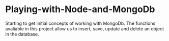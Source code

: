 # Playing-with-Node-and-MongoDb
Starting to get initial concepts of working with MongoDb. The functions avaliable in this project allow us to insert, save, update and delete an object in the database.
